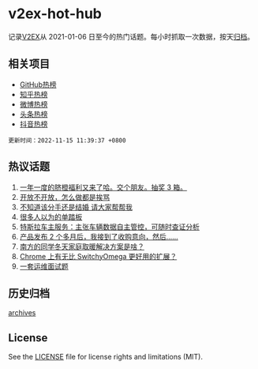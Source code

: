 # v2ex-hot-hub

 记录[V2EX](https://www.v2ex.com/)从 2021-01-06 日至今的热门话题。每小时抓取一次数据，按天[归档](archives)。
 
 ## 相关项目

- [GitHub热榜](https://github.com/snaildev/github-hot-hub)
- [知乎热榜](https://github.com/snaildev/zhihu-hot-hub)
- [微博热榜](https://github.com/snaildev/weibo-hot-hub)
- [头条热榜](https://github.com/snaildev/toutiao-hot-hub)
- [抖音热榜](https://github.com/snaildev/douyin-hot-hub)


 `更新时间：2022-11-15 11:39:37 +0800`

## 热议话题

1. [一年一度的脐橙福利又来了哈。交个朋友。抽奖 3 箱。](https://www.v2ex.com/t/895134)
1. [开放不开放，怎么做都是挨骂](https://www.v2ex.com/t/895297)
1. [不知道该分手还是结婚 请大家帮帮我](https://www.v2ex.com/t/895243)
1. [很多人以为的单踏板](https://www.v2ex.com/t/895133)
1. [特斯拉车主服务：主张车辆数据自主管控，可随时查证分析](https://www.v2ex.com/t/895082)
1. [产品发布 2 个多月后，我接到了收购意向，然后……](https://www.v2ex.com/t/895100)
1. [南方的同学冬天家庭取暖解决方案是啥？](https://www.v2ex.com/t/895217)
1. [Chrome 上有无比 SwitchyOmega 更好用的扩展？](https://www.v2ex.com/t/895078)
1. [一套运维面试题](https://www.v2ex.com/t/895119)

## 历史归档

[archives](archives)

## License

See the [LICENSE](LICENSE) file for license rights and limitations (MIT).
